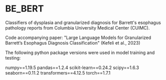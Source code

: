 # BE_BERT

Classifiers of dysplasia and granularized diagnosis for Barrett's esophagus pathology reports from Columbia University Medical Center (CUIMC).

Code accompanying paper: "Large Language Models for Granularized Barrett’s Esophagus Diagnosis Classification" (Kefeli et al., 2023) 

The following python package versions were used in model training and testing:

numpy==1.19.5
pandas==1.2.4
scikit-learn==0.24.2
scipy==1.6.3
seaborn==0.11.2
transformers==4.12.5
torch==1.7.1
